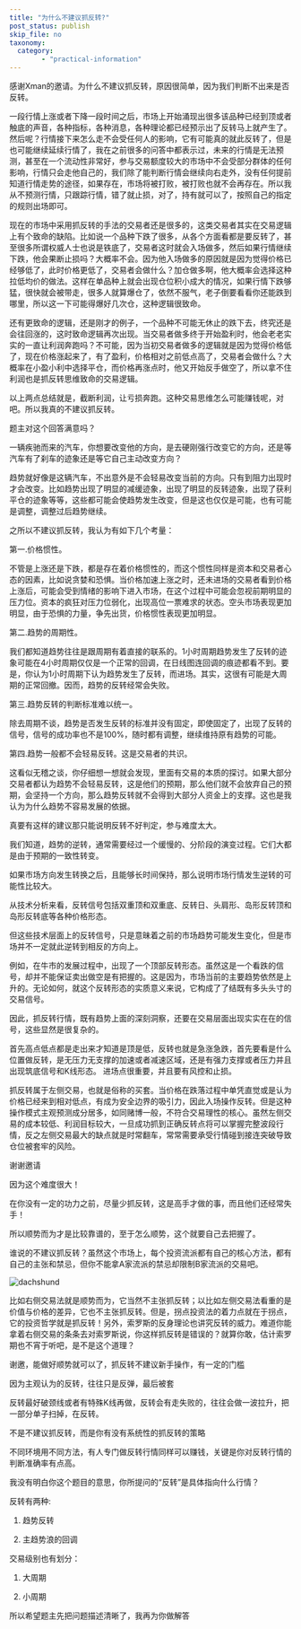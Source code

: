 ```yaml
---
title: "为什么不建议抓反转?"
post_status: publish
skip_file: no
taxonomy:
  category:
        - "practical-information"
---
```


感谢Xman的邀请。为什么不建议抓反转，原因很简单，因为我们判断不出来是否反转。

一段行情上涨或者下降一段时间之后，市场上开始涌现出很多该品种已经到顶或者触底的声音，各种指标，各种消息，各种理论都已经预示出了反转马上就产生了。然后呢？行情接下来怎么走不会受任何人的影响，它有可能真的就此反转了，但是也可能继续延续行情了，我在之前很多的问答中都表示过，未来的行情是无法预测，甚至在一个流动性非常好，参与交易额度较大的市场中不会受部分群体的任何影响，行情只会走他自己的，我们除了能判断行情会继续向右走外，没有任何提前知道行情走势的途径，如果存在，市场将被打败，被打败也就不会再存在。所以我从不预测行情，只跟踪行情，错了就止损，对了，持有就可以了，按照自己的指定的规则出场即可。

现在的市场中采用抓反转的手法的交易者还是很多的，这类交易者其实在交易逻辑上有个致命的缺陷。比如说一个品种下跌了很多，从各个方面看都是要反转了，甚至很多所谓权威人士也说是铁底了，交易者这时就会入场做多，然后如果行情继续下跌，他会果断止损吗？大概率不会。因为他入场做多的原因就是因为觉得价格已经够低了，此时价格更低了，交易者会做什么？加仓做多啊，他大概率会选择这种拉低均价的做法。这样在单品种上就会出现仓位积小成大的情况，如果行情下跌够猛，很快就会被带走，很多人就算爆仓了，依然不服气，老子倒要看看你还能跌到哪里，所以这一下可能得爆好几次仓，这种逻辑很致命。

还有更致命的逻辑，还是刚才的例子，一个品种不可能无休止的跌下去，终究还是会往回涨的，这时致命逻辑再次出现。当交易者做多终于开始盈利时，他会老老实实的一直让利润奔跑吗？不可能，因为当初交易者做多的逻辑就是因为觉得价格低了，现在价格涨起来了，有了盈利，价格相对之前低点高了，交易者会做什么？大概率在小盈小利中选择平仓，而价格再涨点时，他又开始反手做空了，所以拿不住利润也是抓反转思维致命的交易逻辑。

以上两点总结就是，截断利润，让亏损奔跑。这种交易思维怎么可能赚钱呢，对吧。所以我真的不建议抓反转。

题主对这个回答满意吗？

一辆疾驰而来的汽车，你想要改变他的方向，是去硬刚强行改变它的方向，还是等汽车有了刹车的迹象还是等它自己主动改变方向？

趋势就好像是这辆汽车，不出意外是不会轻易改变当前的方向。只有到阻力出现时才会改变。比如趋势出现了明显的减缓迹象，出现了明显的反转迹象，出现了获利平仓的迹象等等，这些都可能会使趋势发生改变，但是这也仅仅是可能，也有可能是调整，调整过后趋势继续。

之所以不建议抓反转，我认为有如下几个考量：

第一.价格惯性。

不管是上涨还是下跌，都是存在着价格惯性的，而这个惯性同样是资本和交易者心态的因素，比如说贪婪和恐惧。当价格加速上涨之时，还未进场的交易者看到价格上涨后，可能会受到情绪的影响下进入市场，在这个过程中可能会忽视前期明显的压力位。资本的疯狂对压力位弱化，出现高位一票难求的状态。空头市场表现更加明显，由于恐惧的力量，争先出货，价格惯性表现更加明显。

第二.趋势的周期性。

我们都知道趋势往往是跟周期有着直接的联系的。1小时周期趋势发生了反转的迹象可能在4小时周期仅仅是一个正常的回调，在日线图连回调的痕迹都看不到。要是，你认为1小时周期下认为趋势发生了反转，而进场。其实，这很有可能是大周期的正常回撤。因而，趋势的反转经常会失败。

第三.趋势反转的判断标准难以统一。

除去周期不谈，趋势是否发生反转的标准并没有固定，即使固定了，出现了反转的信号，信号的成功率也不是100%，随时都有调整，继续维持原有趋势的可能。

第四.趋势一般都不会轻易反转。这是交易者的共识。

这看似无稽之谈，你仔细想一想就会发现，里面有交易的本质的探讨。如果大部分交易者都认为趋势不会轻易反转，这是他们的预期，那么他们就不会放弃自己的预期，会坚持一个方向，那么趋势反转就不会得到大部分人资金上的支撑。这也是我认为为什么趋势不容易发展的依据。

真要有这样的建议那只能说明反转不好判定，参与难度太大。

我们知道，趋势的逆转，通常需要经过一个缓慢的、分阶段的演变过程。它们大都是由于预期的一致性转变。

如果市场方向发生转换之后，且能够长时间保持，那么说明市场行情发生逆转的可能性比较大。

从技术分析来看，反转信号包括双重顶和双重底、反转日、头肩形、岛形反转顶和岛形反转底等各种价格形态。

但这些技术层面上的反转信号，只是意昧着之前的市场趋势可能发生变化，但是市场并不一定就此逆转到相反的方向上。

例如，在牛市的发展过程中，出现了一个顶部反转形态。虽然这是一个看跌的信号，却并不能保证卖出做空是有把握的。这是因为，市场当前的主要趋势依然是上升的。无论如何，就这个反转形态的实质意义来说，它构成了了结既有多头头寸的交易信号。

因此，抓反转行情，既有趋势上面的深刻洞察，还要在交易层面出现实实在在的信号，这些显然是很复杂的。

首先高点低点都是走出来才知道是顶是低，反转也就是急涨急跌，首先要看是什么位置做反转，是无压力无支撑的加速或者减速区域，还是有强力支撑或者压力并且出现筑底信号和K线形态。 进场点很重要，并且要有风控和止损。

抓反转属于左侧交易，也就是俗称的买套。当价格在跌落过程中单凭直觉或是认为价格已经来到相对低点，有成为安全边界的吸引力，因此入场操作反转。但是这种操作模式主观预测成分居多，如同赌博一般，不符合交易理性的核心。虽然左侧交易的成本较低、利润目标较大，一旦成功抓到正确反转点将可以掌握完整波段行情，反之左侧交易最大的缺点就是时常翻车，常常需要承受行情碰到接连突破导致仓位被套牢的风险。

谢谢邀请

因为这个难度很大！

在你没有一定的功力之前，尽量少抓反转，这是高手才做的事，而且他们还经常失手！

所以顺势而为才是比较靠谱的，至于怎么顺势，这个就要自己去把握了。

谁说的不建议抓反转？虽然这个市场上，每个投资流派都有自己的核心方法，都有自己的主张和禁忌，但你不能拿A家流派的禁忌却限制B家流派的交易吧。

![dachshund](https://cdn.fendou.la/funstoutiao/2020/12/113135945.png "1拐.png")

比如右侧交易法就是顺势而为，它当然不主张抓反转；以比如左侧交易法看重的是价值与价格的差异，它也不主张抓反转。但是，拐点投资法的着力点就在于拐点，它的投资哲学就是抓反转！另外，索罗斯的反身理论也讲究反转的威力。难道你能拿着右侧交易的条条去对索罗斯说，你这样抓反转是错误的？就算你敢，估计索罗期也不宵于听吧，是不是这个道理？

谢邀，能做好顺势就可以了，抓反转不建议新手操作，有一定的门槛

因为主观认为的反转，往往只是反弹，最后被套

反转最好破颈线或者有特殊K线再做，反转会有走失败的，往往会做一波拉升，把一部分单子扫掉，在反转。

不是不建议抓反转，而是你有没有系统性的抓反转的策略

不同环境用不同方法，有人专门做反转行情同样可以赚钱，关键是你对反转行情的判断准确率有点高。

我没有明白你这个题目的意思，你所提问的“反转”是具体指向什么行情？

反转有两种:

1. 趋势反转
    
2. 主趋势浪的回调
    

交易级别也有划分：

1. 大周期
    
2. 小周期
    

所以希望题主先把问题描述清晰了，我再为你做解答
